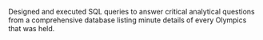 Designed and executed SQL queries to answer critical analytical questions from a comprehensive database listing minute details of every Olympics that was held. 
